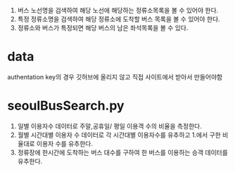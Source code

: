 1. 버스 노선명을 검색하여 해당 노선에 해당하는 정류소목록을 볼 수 있어야 한다.
2. 특정 정류소명을 검색하여 해당 정류소에 도착할 버스 목록을 볼 수 있어야 한다.
3. 정류소와 버스가 특정되면 해당 버스의 남은 좌석목록을 볼 수 있다.

# data
  authentation key의 경우 깃허브에 올리지 않고 직접 사이트에서 받아서 만들어야함
  
# seoulBusSearch.py
  1. 일별 이용자수 데이터로 주말,공휴일/ 평일 이용객 수의 비율을 측정한다.
  2. 월별 시간대별 이용자 수 데이터로 각 시간대별 이용자수를 유추하고 1.에서 구한 비율대로 이용자 수를 유추한다.
  3. 정류장에 한시간에 도착하는 버스 대수를 구하여 한 버스를 이용하는 승객 데이터를 유추한다.


